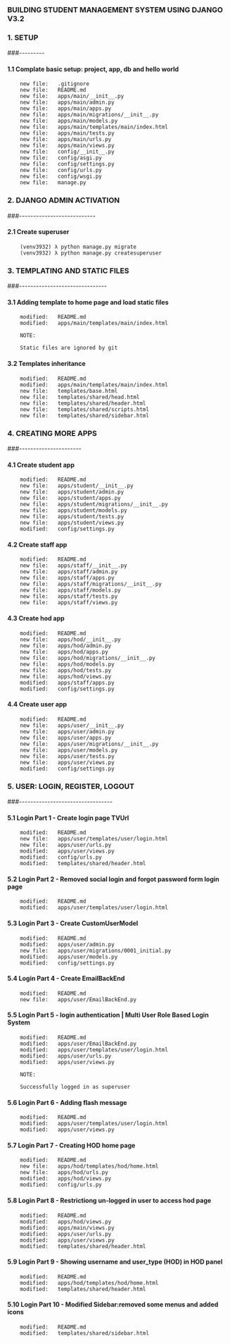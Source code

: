 ### BUILDING STUDENT MANAGEMENT SYSTEM USING DJANGO V3.2


### 1. SETUP
###---------


#### 1.1 Complate basic setup: project, app, db and hello world

        new file:   .gitignore
        new file:   README.md
        new file:   apps/main/__init__.py
        new file:   apps/main/admin.py
        new file:   apps/main/apps.py
        new file:   apps/main/migrations/__init__.py
        new file:   apps/main/models.py
        new file:   apps/main/templates/main/index.html
        new file:   apps/main/tests.py
        new file:   apps/main/urls.py
        new file:   apps/main/views.py
        new file:   config/__init__.py
        new file:   config/asgi.py
        new file:   config/settings.py
        new file:   config/urls.py
        new file:   config/wsgi.py
        new file:   manage.py


### 2. DJANGO ADMIN ACTIVATION
###---------------------------


#### 2.1 Create superuser

        (venv3932) λ python manage.py migrate
        (venv3932) λ python manage.py createsuperuser


### 3. TEMPLATING AND STATIC FILES
###-------------------------------


#### 3.1 Adding template to home page and load static files

        modified:   README.md
        modified:   apps/main/templates/main/index.html

        NOTE: 

        Static files are ignored by git


#### 3.2 Templates inheritance

        modified:   README.md
        modified:   apps/main/templates/main/index.html
        new file:   templates/base.html
        new file:   templates/shared/head.html
        new file:   templates/shared/header.html
        new file:   templates/shared/scripts.html
        new file:   templates/shared/sidebar.html


### 4. CREATING MORE APPS
###----------------------


#### 4.1 Create student app

        modified:   README.md
        new file:   apps/student/__init__.py
        new file:   apps/student/admin.py
        new file:   apps/student/apps.py
        new file:   apps/student/migrations/__init__.py
        new file:   apps/student/models.py
        new file:   apps/student/tests.py
        new file:   apps/student/views.py
        modified:   config/settings.py


#### 4.2 Create staff app

        modified:   README.md
        new file:   apps/staff/__init__.py
        new file:   apps/staff/admin.py
        new file:   apps/staff/apps.py
        new file:   apps/staff/migrations/__init__.py
        new file:   apps/staff/models.py
        new file:   apps/staff/tests.py
        new file:   apps/staff/views.py


#### 4.3 Create hod app

        modified:   README.md
        new file:   apps/hod/__init__.py
        new file:   apps/hod/admin.py
        new file:   apps/hod/apps.py
        new file:   apps/hod/migrations/__init__.py
        new file:   apps/hod/models.py
        new file:   apps/hod/tests.py
        new file:   apps/hod/views.py
        modified:   apps/staff/apps.py
        modified:   config/settings.py


#### 4.4 Create user app

        modified:   README.md
        new file:   apps/user/__init__.py
        new file:   apps/user/admin.py
        new file:   apps/user/apps.py
        new file:   apps/user/migrations/__init__.py
        new file:   apps/user/models.py
        new file:   apps/user/tests.py
        new file:   apps/user/views.py
        modified:   config/settings.py


### 5. USER: LOGIN, REGISTER, LOGOUT
###---------------------------------


#### 5.1 Login Part 1 - Create login page TVUrl

        modified:   README.md
        new file:   apps/user/templates/user/login.html
        new file:   apps/user/urls.py
        modified:   apps/user/views.py
        modified:   config/urls.py
        modified:   templates/shared/header.html


#### 5.2 Login Part 2 - Removed social login and forgot password form login page 

        modified:   README.md
        modified:   apps/user/templates/user/login.html


#### 5.3 Login Part 3 - Create CustomUserModel

        modified:   README.md
        modified:   apps/user/admin.py
        new file:   apps/user/migrations/0001_initial.py
        modified:   apps/user/models.py
        modified:   config/settings.py


#### 5.4 Login Part 4 - Create EmailBackEnd

        modified:   README.md
        new file:   apps/user/EmailBackEnd.py


#### 5.5 Login Part 5 - login authentication | Multi User Role Based Login System

        modified:   README.md
        modified:   apps/user/EmailBackEnd.py
        modified:   apps/user/templates/user/login.html
        modified:   apps/user/urls.py
        modified:   apps/user/views.py

        NOTE:

        Successfully logged in as superuser


#### 5.6 Login Part 6 - Adding flash message

        modified:   README.md
        modified:   apps/user/templates/user/login.html
        modified:   apps/user/views.py


#### 5.7 Login Part 7 - Creating HOD home page

        modified:   README.md
        new file:   apps/hod/templates/hod/home.html
        new file:   apps/hod/urls.py
        modified:   apps/hod/views.py
        modified:   config/urls.py


#### 5.8 Login Part 8 - Restrictiong un-logged in user to access hod page

        modified:   README.md
        modified:   apps/hod/views.py
        modified:   apps/main/views.py
        modified:   apps/user/urls.py
        modified:   apps/user/views.py
        modified:   templates/shared/header.html


#### 5.9 Login Part 9 - Showing username and user_type (HOD) in HOD panel

        modified:   README.md
        modified:   apps/hod/templates/hod/home.html
        modified:   templates/shared/header.html


#### 5.10 Login Part 10 - Modified Sidebar:removed some menus and added icons

        modified:   README.md
        modified:   templates/shared/sidebar.html
